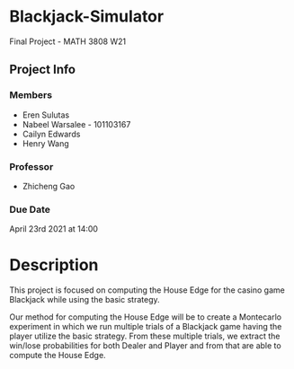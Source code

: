 # Blackjack-Simulator

Final Project - MATH 3808 W21

## Project Info

### Members
- Eren Sulutas
- Nabeel Warsalee - 101103167
- Cailyn Edwards
- Henry Wang

### Professor
- Zhicheng Gao

### Due Date
April 23rd 2021 at 14:00

# Description

This project is focused on computing the House Edge for the casino game Blackjack while using the basic strategy.

Our method for computing the House Edge will be to create a Montecarlo experiment in which we run multiple trials of a Blackjack game having the player utilize the basic strategy.
From these multiple trials, we extract the win/lose probabilities for both Dealer and Player and from that are able to compute the House Edge.
